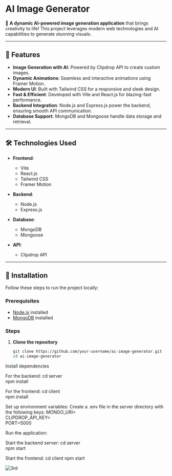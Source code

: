 # AI Image Generator  
                            
🎨 **A dynamic AI-powered image generation application** that brings creativity to life! This project leverages modern web technologies and AI capabilities to generate stunning visuals.  
                  
---                                                                    
## 🚀 Features                                                                                                      
- **Image Generation with AI**: Powered by Clipdrop API to create custom images.                                                                                                           
- **Dynamic Animations**: Seamless and interactive animations using Framer Motion.                                                                                                                                                                              
- **Modern UI**: Built with Tailwind CSS for a responsive and sleek design.                                                                                                                                      
- **Fast & Efficient**: Developed with Vite and React.js for blazing-fast performance.                                                                                         
- **Backend Integration**: Node.js and Express.js power the backend, ensuring smooth API communication.                                                                  
- **Database Support**: MongoDB and Mongoose handle data storage and retrieval.                                                                                                    

---
                                                                
## 🛠️ Technologies Used  
                                                        
- **Frontend**:               
  - Vite  
  - React.js                                                        
  - Tailwind CSS  
  - Framer Motion  

- **Backend**:  
  - Node.js  
  - Express.js  

- **Database**:  
  - MongoDB  
  - Mongoose  

- **API**:  
  - Clipdrop API  

---

## 🌟 Installation  

Follow these steps to run the project locally:  

### Prerequisites  
- [Node.js](https://nodejs.org/) installed  
- [MongoDB](https://www.mongodb.com/) installed  

### Steps  
1. **Clone the repository**  
   ```bash  
   git clone https://github.com/your-username/ai-image-generator.git  
   cd ai-image-generator  

Install dependencies

For the backend:
cd server  
npm install  

For the frontend:
cd client  
npm install  

Set up environment variables:
Create a .env file in the server directory with the following keys:
MONGO_URI=<your-mongodb-uri>  
CLIPDROP_API_KEY=<your-clipdrop-api-key>  
PORT=5000  

Run the application:

Start the backend server:
cd server  
npm start  

Start the frontend:
cd client
npm start

![3rd](https://github.com/user-attachments/assets/238d4094-53bb-40bd-821c-91e8bba209f1)

